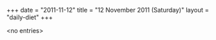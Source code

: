 +++
date = "2011-11-12"
title = "12 November 2011 (Saturday)"
layout = "daily-diet"
+++


\<no entries\>


